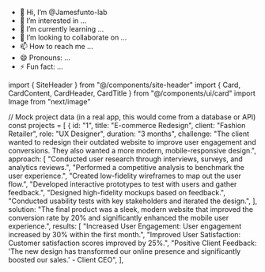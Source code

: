 - 👋 Hi, I’m @Jamesfunto-lab
- 👀 I’m interested in ...
- 🌱 I’m currently learning ...
- 💞️ I’m looking to collaborate on ...
- 📫 How to reach me ...
- 😄 Pronouns: ...
- ⚡ Fun fact: ...

<!---
Jamesfunto-lab/Jamesfunto-lab is a ✨ special ✨ repository because its `README.md` (this file) appears on your GitHub profile.
You can click the Preview link to take a look at your changes.
--->
import { SiteHeader } from "@/components/site-header"
import { Card, CardContent, CardHeader, CardTitle } from "@/components/ui/card"
import Image from "next/image"

// Mock project data (in a real app, this would come from a database or API)
const projects = [
  {
    id: "1",
    title: "E-commerce Redesign",
    client: "Fashion Retailer",
    role: "UX Designer",
    duration: "3 months",
    challenge: "The client wanted to redesign their outdated website to improve user engagement and conversions. They also wanted a more modern, mobile-responsive design.",
    approach: [
      "Conducted user research through interviews, surveys, and analytics reviews.",
      "Performed a competitive analysis to benchmark the user experience.",
      "Created low-fidelity wireframes to map out the user flow.",
      "Developed interactive prototypes to test with users and gather feedback.",
      "Designed high-fidelity mockups based on feedback.",
      "Conducted usability tests with key stakeholders and iterated the design.",
    ],
    solution: "The final product was a sleek, modern website that improved the conversion rate by 20% and significantly enhanced the mobile user experience.",
    results: [
      "Increased User Engagement: User engagement increased by 30% within the first month.",
      "Improved User Satisfaction: Customer satisfaction scores improved by 25%.",
      "Positive Client Feedback: 'The new design has transformed our online presence and significantly boosted our sales.' - Client CEO",
    ],
    
